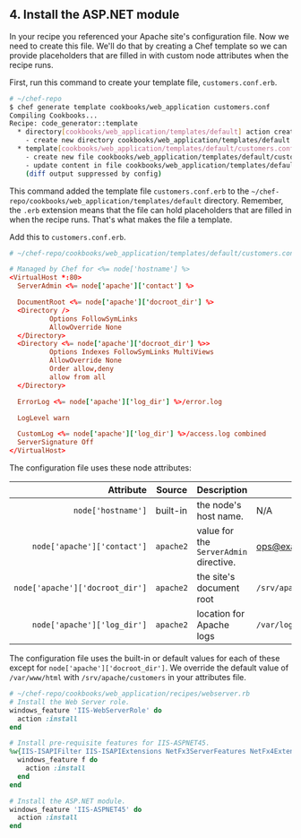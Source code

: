 ## 4. Install the ASP.NET module

In your recipe you referenced your Apache site's configuration file. Now we need to create this file. We'll do that by creating a Chef template so we can provide placeholders that are filled in with custom node attributes when the recipe runs.

First, run this command to create your template file, <code class="file-path">customers.conf.erb</code>.

```bash
# ~/chef-repo
$ chef generate template cookbooks/web_application customers.conf
Compiling Cookbooks...
Recipe: code_generator::template
  * directory[cookbooks/web_application/templates/default] action create
    - create new directory cookbooks/web_application/templates/default
  * template[cookbooks/web_application/templates/default/customers.conf.erb] action create
    - create new file cookbooks/web_application/templates/default/customers.conf.erb
    - update content in file cookbooks/web_application/templates/default/customers.conf.erb from none to e3b0c4
    (diff output suppressed by config)
```

This command added the template file <code class="file-path">customers.conf.erb</code> to the <code class="file-path">~/chef-repo/cookbooks/web_application/templates/default</code> directory. Remember, the <code class="file-path">.erb</code> extension means that the file can hold placeholders that are filled in when the recipe runs. That's what makes the file a template.

Add this to <code class="file-path">customers.conf.erb</code>.

```conf
# ~/chef-repo/cookbooks/web_application/templates/default/customers.conf.erb

# Managed by Chef for <%= node['hostname'] %>
<VirtualHost *:80>
  ServerAdmin <%= node['apache']['contact'] %>

  DocumentRoot <%= node['apache']['docroot_dir'] %>
  <Directory />
          Options FollowSymLinks
          AllowOverride None
  </Directory>
  <Directory <%= node['apache']['docroot_dir'] %>>
          Options Indexes FollowSymLinks MultiViews
          AllowOverride None
          Order allow,deny
          allow from all
  </Directory>

  ErrorLog <%= node['apache']['log_dir'] %>/error.log

  LogLevel warn

  CustomLog <%= node['apache']['log_dir'] %>/access.log combined
  ServerSignature Off
</VirtualHost>
```

The configuration file uses these node attributes:

| Attribute                                                            | Source    | Description | Value |
|---------------------------------------------------------------------:|-----------|-------------|---------------|
| <code style="white-space:nowrap">node['hostname']</code>             | built-in  | the node's host name. | N/A |
| <code style="white-space:nowrap">node['apache']['contact']</code>    | `apache2` | value for the `ServerAdmin` directive. | ops@example.com |
| <code style="white-space:nowrap">node['apache']['docroot\_dir']</code> | `apache2` | the site's document root | <code class="file-path">/srv/apache/customers</code> |
| <code style="white-space:nowrap">node['apache']['log_dir']</code>    | `apache2` | location for Apache logs | <code class="file-path">/var/log/apache2</code> |

The configuration file uses the built-in or default values for each of these except for `node['apache']['docroot_dir']`. We override the default value of <code class="file-path">/var/www/html</code> with <code class="file-path">/srv/apache/customers</code> in your attributes file.


```ruby
# ~/chef-repo/cookbooks/web_application/recipes/webserver.rb
# Install the Web Server role.
windows_feature 'IIS-WebServerRole' do
  action :install
end

# Install pre-requisite features for IIS-ASPNET45.
%w{IIS-ISAPIFilter IIS-ISAPIExtensions NetFx3ServerFeatures NetFx4Extended-ASPNET45 IIS-NetFxExtensibility45}.each do |f|
  windows_feature f do
    action :install
  end
end

# Install the ASP.NET module.
windows_feature 'IIS-ASPNET45' do
  action :install
end
```
